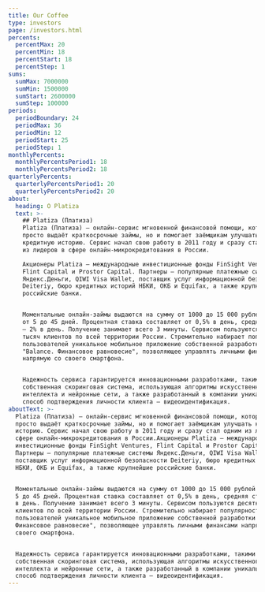 ```yaml
---
title: Our Coffee
type: investors
page: /investors.html
percents:
  percentMax: 20
  percentMin: 18
  percentStart: 18
  percentStep: 1
sums:
  sumMax: 7000000
  sumMin: 1500000
  sumStart: 2600000
  sumStep: 100000
periods:
  periodBoundary: 24
  periodMax: 36
  periodMin: 12
  periodStart: 25
  periodStep: 1
monthlyPercents:
  monthlyPercentsPeriod1: 18
  monthlyPercentsPeriod2: 18
quarterlyPercents:
  quarterlyPercentsPeriod1: 20
  quarterlyPercentsPeriod2: 20
about:
  heading: O Platiza
  text: >-
    ## Platiza (Платиза)
    Platiza (Платиза) — онлайн-сервис мгновенной финансовой помощи, который не
    просто выдаёт краткосрочные займы, но и помогает заёмщикам улучшать
    кредитную историю. Сервис начал свою работу в 2011 году и сразу стал одним
    из лидеров в сфере онлайн-микрокредитования в России.

    Акционеры Platiza — международные инвестиционные фонды FinSight Ventures,
    Flint Capital и Prostor Capital. Партнеры — популярные платежные системы
    Яндекс.Деньги, QIWI Visa Wallet, поставщик услуг информационной безопасности
    Deiteriy, бюро кредитных историй НБКИ, ОКБ и Equifax, а также крупнейшие
    российские банки.


    Моментальные онлайн-займы выдаются на сумму от 1000 до 15 000 рублей и срок
    от 5 до 45 дней. Процентная ставка составляет от 0,5% в день, средняя ставка
    – 2% в день. Получение занимает всего 3 минуты. Сервисом пользуются десятки
    тысяч клиентов по всей территории России. Стремительно набирает популярность
    пользователей уникальное мобильное приложение собственной разработки
    "Balance. Финансовое равновесие", позволяющее управлять личными финансами
    напрямую со своего смартфона.


    Надежность сервиса гарантируется инновационными разработками, такими как
    собственная скоринговая система, использующая алгоритмы искусственного
    интеллекта и нейронные сети, а также разработанный в компании уникальный
    способ подтверждения личности клиента — видеоидентификация.
aboutText: >-
  Platiza (Платиза) — онлайн-сервис мгновенной финансовой помощи, который не
  просто выдаёт краткосрочные займы, но и помогает заёмщикам улучшать кредитную
  историю. Сервис начал свою работу в 2011 году и сразу стал одним из лидеров в
  сфере онлайн-микрокредитования в России.Акционеры Platiza — международные
  инвестиционные фонды FinSight Ventures, Flint Capital и Prostor Capital.
  Партнеры — популярные платежные системы Яндекс.Деньги, QIWI Visa Wallet,
  поставщик услуг информационной безопасности Deiteriy, бюро кредитных историй
  НБКИ, ОКБ и Equifax, а также крупнейшие российские банки.


  Моментальные онлайн-займы выдаются на сумму от 1000 до 15 000 рублей и срок от
  5 до 45 дней. Процентная ставка составляет от 0,5% в день, средняя ставка – 2%
  в день. Получение занимает всего 3 минуты. Сервисом пользуются десятки тысяч
  клиентов по всей территории России. Стремительно набирает популярность
  пользователей уникальное мобильное приложение собственной разработки "Balance.
  Финансовое равновесие", позволяющее управлять личными финансами напрямую со
  своего смартфона.


  Надежность сервиса гарантируется инновационными разработками, такими как
  собственная скоринговая система, использующая алгоритмы искусственного
  интеллекта и нейронные сети, а также разработанный в компании уникальный
  способ подтверждения личности клиента — видеоидентификация.
---
```



